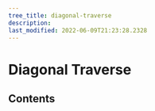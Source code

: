 ```yaml
---
tree_title: diagonal-traverse
description: 
last_modified: 2022-06-09T21:23:28.2328
---
```


# Diagonal Traverse

## Contents

